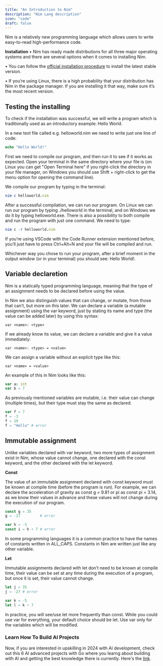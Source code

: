 ```yaml
---
title: "An Introduction to Nim"
description: "Nim Lang description"
icon: "code"
draft: false
---
```


Nim is a relatively new programming language which allows users to write easy-to-read high-performance code.

**Installation**
• Nim has ready made distributions for all three major operating systems and there are several options when it comes to installing Nim.

• You can follow the [official installation procedure](https://nim-lang.org/index/html) to install the latest stable version.

• If you’re using Linux, there is a high probability that your distribution has Nim in the package manager. If you are installing it that way, make sure it’s the most recent version.

## Testing the installing
To check if the installation was successful, we will write a program which is traditionally used as an introductory example: Hello World.

In a new text file called e.g. helloworld.nim we need to write just one line of code:

```nim
echo "Hello World!"
```
First we need to compile our program, and then run it to see if it works as expected.
Open your terminal in the same directory where your file is (on Linux you can get "Open Terminal here" if you right-click the directory in your file manager, on Windows you should use Shift + right-click to get the menu option for opening the command line).

We compile our program by typing in the terminal:
```nim
nim c helloworld.nim
```

After a successful compilation, we can run our program. On Linux we can run our program by typing ./helloworld in the terminal, and on Windows we do it by typing helloworld.exe.
There is also a possibility to both compile and run the program with just one command. We need to type:
```nim
nim c -r helloworld.nim
```
If you’re using VSCode with the Code Runner extension mentioned before, you’ll just have to press Ctrl+Alt+N and your file will be compiled and run.

Whichever way you chose to run your program, after a brief moment in the output window (or in your terminal) you should see:
Hello World!.

## Variable declaretion
Nim is a statically typed programming language, meaning that the type of an assignment needs to be declared before using the value.

In Nim we also distinguish values that can change, or mutate, from those that can’t, but more on this later. We can declare a variable (a mutable assignment) using the var keyword, just by stating its name and type (the value can be added later) by using this syntax:

`var <name>: <type>`

If we already know its value, we can declare a variable and give it a value immediately:

`var <name>: <type> = <value>`

We can assign a variable without an explicit type like this:

`var <name> = <value>`

An example of this in Nim looks like this:
```nim
var a: int
var b = 7
```
As previously mentioned variables are mutable, i.e. their value can change (multiple times), but their type must stay the same as declared.

```nim
var f = 7           
f = -3              
f = 19
f = "Hello" # error
```

## Immutable assignment
Unlike variables declared with var keyword, two more types of assignment exist in Nim, whose value cannot change, one declared with the const keyword, and the other declared with the let keyword.

**Const**

The value of an immutable assignment declared with const keyword must be known at compile time (before the program is run).
For example, we can declare the acceleration of gravity as const g = 9.81 or pi as const pi = 3.14, as we know their values in advance and these values will not change during the execution of our program.
```nim
const g = 35
g = -27         # error 

var h = -5
const i = h + 7 # error
```

In some programming languages it is a common practice to have the names of constants written in ALL_CAPS. Constants in Nim are written just like any other variable.

**Let**

Immutable assignments declared with let don’t need to be known at compile time, their value can be set at any time during the execution of a program, but once it is set, their value cannot change.

```nim
let j = 35
j = -27 # error 

var k = -5
let l = k + 7  
```


In practice, you will see/use let more frequently than const.
While you could use var for everything, your default choice should be let. Use var only for the variables which will be modified.

### Learn How To Build AI Projects

Now, if you are interested in upskilling in 2024 with AI development, check out this 6 AI advanced projects with Go where you learng about building with AI and getting the best knowledge there is currently. Here's the [link](https://akhilsharmatech.gumroad.com/l/zgxqq).

